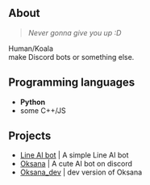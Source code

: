 ## About 
> *Never gonna give you up :D*  

Human/Koala  
make Discord bots or something else.

## Programming languages
- **Python**
- some C++/JS

## Projects 
- [Line AI bot](https://github.com/lchenglin29/LineAIbot_OpenSource) | A simple Line AI bot
- [Oksana](https://github.com/lchenglin29/Oksana_on_discord) | A cute AI bot on discord 
- [Oksana_dev](https://github.com/lchenglin29/Oksana_dev) | dev version of Oksana 



<!---
lchenglin29/lchenglin29 is a ✨ special ✨ repository because its `README.md` (this file) appears on your GitHub profile.
You can click the Preview link to take a look at your changes.
--->
